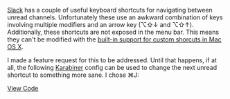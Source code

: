 [Slack] has a couple of useful keyboard shortcuts for navigating between unread
channels. Unfortunately these use an awkward combination of keys involving
multiple modifiers and an arrow key (<span class="keyboard-shortcut">⌥⇧↓</span>
and <span class="keyboard-shortcut">⌥⇧↑</span>). Additionally, these shortcuts
are not exposed in the menu bar. This means they can't be modified with the
[built-in support for custom shorcuts in Mac OS X][custom-shortcuts].

[Slack]: https://slack.com/
[custom-shortcuts]: https://support.apple.com/kb/PH18418

I made a feature request for this to be addressed. Until that happens, if at
all, the following [Karabiner] config can be used to change the next unread
shortcut to something more sane. I chose <span
class="keyboard-shortcut">⌘J</span>:

<script src="https://gist.github.com/wezm/05210d76660e735944a7.js"></script>
[View Code][code]

[Karabiner]: https://pqrs.org/osx/karabiner/
[code]: https://gist.github.com/wezm/05210d76660e735944a7
